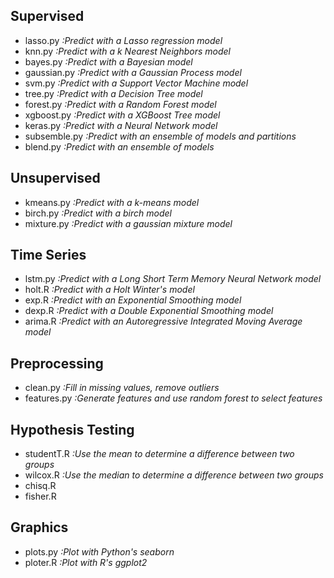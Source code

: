 ## Supervised
- lasso.py     *:Predict with a Lasso regression model*
- knn.py       *:Predict with a k Nearest Neighbors model*
- bayes.py     *:Predict with a Bayesian model*
- gaussian.py  *:Predict with a Gaussian Process model*
- svm.py       *:Predict with a Support Vector Machine model*
- tree.py      *:Predict with a Decision Tree model*
- forest.py    *:Predict with a Random Forest model*
- xgboost.py   *:Predict with a XGBoost Tree model*
- keras.py     *:Predict with a Neural Network model*
- subsemble.py *:Predict with an ensemble of models and partitions*
- blend.py     *:Predict with an ensemble of models*

## Unsupervised
- kmeans.py *:Predict with a k-means model*
- birch.py *:Predict with a birch model*
- mixture.py *:Predict with a gaussian mixture model*

## Time Series
- lstm.py *:Predict with a Long Short Term Memory Neural Network model*
- holt.R *:Predict with a Holt Winter's model*
- exp.R *:Predict with an Exponential Smoothing model*
- dexp.R *:Predict with a Double Exponential Smoothing model*
- arima.R *:Predict with an Autoregressive Integrated Moving Average model*

## Preprocessing
- clean.py *:Fill in missing values, remove outliers*
- features.py *:Generate features and use random forest to select features*

## Hypothesis Testing
- studentT.R *:Use the mean to determine a difference between two groups*
- wilcox.R *:Use the median to determine a difference between two groups*
- chisq.R
- fisher.R

## Graphics
- plots.py *:Plot with Python's seaborn*
- ploter.R *:Plot with R's ggplot2*
